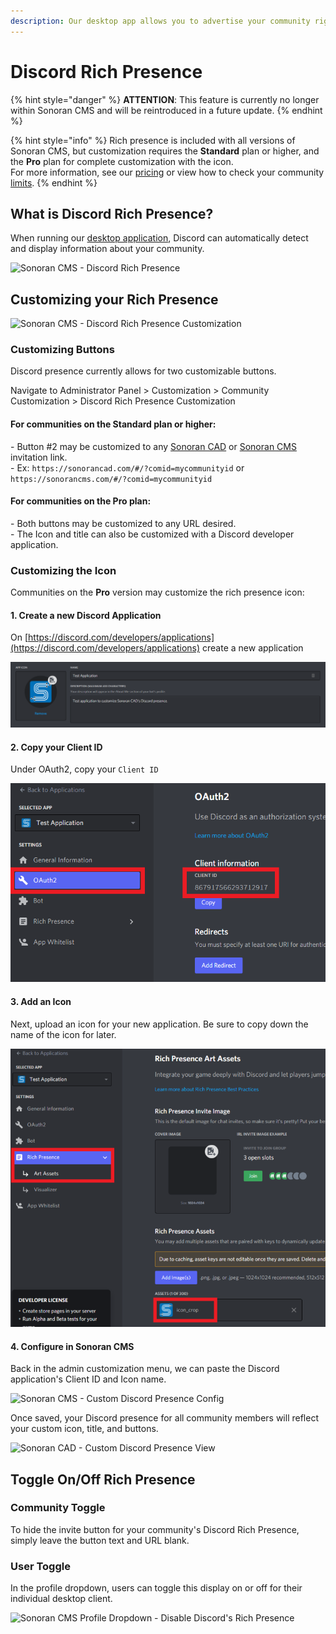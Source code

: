```yaml
---
description: Our desktop app allows you to advertise your community right in Discord!
---
```


# Discord Rich Presence

{% hint style="danger" %}
**ATTENTION**: This feature is currently no longer within Sonoran CMS and will be reintroduced in a future update.
{% endhint %}

{% hint style="info" %}
Rich presence is included with all versions of Sonoran CMS, but customization requires the **Standard** plan or higher, and the **Pro** plan for complete customization with the icon.\
For more information, see our [pricing](../pricing/pricing-faq/) or view how to check your community [limits](../tutorials/administrative/view-your-limits.md).
{% endhint %}

## What is Discord Rich Presence?

When running our [desktop application](../download-the-app.md), Discord can automatically detect and display information about your community.

![Sonoran CMS - Discord Rich Presence](../.gitbook/assets/DiscordPTB\_Tzluj4WYgI.png)

## Customizing your Rich Presence

![Sonoran CMS - Discord Rich Presence Customization](../.gitbook/assets/electron\_U2tSqNbvS8.png)

### Customizing Buttons

Discord presence currently allows for two customizable buttons.

Navigate to Administrator Panel > Customization > Community Customization > Discord Rich Presence Customization

#### For communities on the **Standard** plan or higher:

\- Button #2 may be customized to any [Sonoran CAD](../other-products/sonoran-cad.md) or [Sonoran CMS](https://info.sonorancms.com/why-choose-sonoran-cms/why-choose-sonoran-cms) invitation link.\
\- Ex: `https://sonorancad.com/#/?comid=mycommunityid` or `https://sonorancms.com/#/?comid=mycommunityid`

#### For communities on the Pro plan:

\- Both buttons may be customized to any URL desired.\
\- The Icon and title can also be customized with a Discord developer application.

### Customizing the Icon

Communities on the **Pro** version may customize the rich presence icon:

#### 1. Create a new Discord Application

On [https://discord.com/developers/applications](https://discord.com/developers/applications) create a new application

![Discord Developer - New Application](<../.gitbook/assets/image (5) (1) (1) (1) (1).png>)

#### 2. Copy your Client ID

Under OAuth2, copy your `Client ID`&#x20;

![Discord Developer - Application Client ID](<../.gitbook/assets/image (1) (1) (1) (1) (1) (1) (1) (1) (1) (1) (1) (1).png>)

#### 3. Add an Icon

Next, upload an icon for your new application. Be sure to copy down the name of the icon for later.

![Discord Developer - Application Icon](<../.gitbook/assets/image (2) (1) (1) (1) (1) (1) (1).png>)

#### 4. Configure in Sonoran CMS

Back in the admin customization menu, we can paste the Discord application's Client ID and Icon name.

![Sonoran CMS - Custom Discord Presence Config](../.gitbook/assets/electron\_usiYhP7qa1.png)

Once saved, your Discord presence for all community members will reflect your custom icon, title, and buttons.

![Sonoran CAD - Custom Discord Presence View](../.gitbook/assets/DiscordPTB\_aQhYkv2DGy.png)

## Toggle On/Off Rich Presence <a href="#toggle-on-off-rich-presence" id="toggle-on-off-rich-presence"></a>

### Community Toggle <a href="#community-toggle" id="community-toggle"></a>

To hide the invite button for your community's Discord Rich Presence, simply leave the button text and URL blank.

### User Toggle <a href="#user-toggle" id="user-toggle"></a>

In the profile dropdown, users can toggle this display on or off for their individual desktop client.

![Sonoran CMS Profile Dropdown - Disable Discord's Rich Presence](../.gitbook/assets/electron\_KUr68rZjLj.png)
